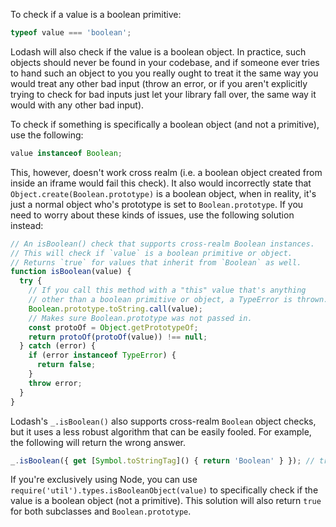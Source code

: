 To check if a value is a boolean primitive:

```javascript
typeof value === 'boolean';
```

Lodash will also check if the value is a boolean object. In practice, such objects should never be found in your codebase, and if someone ever tries to hand such an object to you you really ought to treat it the same way you would treat any other bad input (throw an error, or if you aren't explicitly trying to check for bad inputs just let your library fall over, the same way it would with any other bad input).

To check if something is specifically a boolean object (and not a primitive), use the following:

```javascript
value instanceof Boolean;
```

This, however, doesn't work cross realm (i.e. a boolean object created from inside an iframe would fail this check). It also would incorrectly state that `Object.create(Boolean.prototype)` is a boolean object, when in reality, it's just a normal object who's prototype is set to `Boolean.prototype`. If you need to worry about these kinds of issues, use the following solution instead:

```javascript
// An isBoolean() check that supports cross-realm Boolean instances.
// This will check if `value` is a boolean primitive or object.
// Returns `true` for values that inherit from `Boolean` as well.
function isBoolean(value) {
  try {
    // If you call this method with a "this" value that's anything
    // other than a boolean primitive or object, a TypeError is thrown.
    Boolean.prototype.toString.call(value);
    // Makes sure Boolean.prototype was not passed in.
    const protoOf = Object.getPrototypeOf;
    return protoOf(protoOf(value)) !== null;
  } catch (error) {
    if (error instanceof TypeError) {
      return false;
    }
    throw error;
  }
}
```

Lodash's `_.isBoolean()` also supports cross-realm `Boolean` object checks, but it uses a less robust algorithm that can be easily fooled. For example, the following will return the wrong answer.

```javascript
_.isBoolean({ get [Symbol.toStringTag]() { return 'Boolean' } }); // true
```

If you're exclusively using Node, you can use `require('util').types.isBooleanObject(value)` to specifically check if the value is a boolean object (not a primitive). This solution will also return `true` for both subclasses and `Boolean.prototype`.